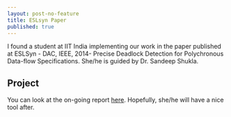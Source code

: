 ```yaml
---
layout: post-no-feature
title: ESLsyn Paper
published: true
---
```


I found a student at IIT India implementing our work in the paper published at ESLSyn - DAC, IEEE, 2014- Precise Deadlock Detection for Polychronous Data-flow Specifications. She/he is guided by Dr. Sandeep Shukla.

## Project
You can look at the on-going report [here](http://home.iitk.ac.in/~rachitac/CS395a/report.pdf).
Hopefully, she/he will have a nice tool after.
